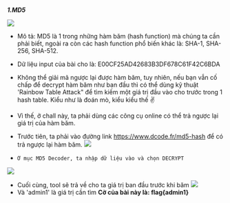 ***1.MD5***

![](https://i.imgur.com/xHddaGt.png)

-    Mô tả: MD5 là 1 trong những hàm băm (hash function) mà chúng ta cần phải biết, ngoài ra còn các hash function phổ biến khác là: SHA-1, SHA-256, SHA-512.

-    Dữ liệu input của bài cho là: E00CF25AD42683B3DF678C61F42C6BDA

-    Không thể giải mã ngược lại được hàm băm, tuy nhiên, nếu bạn vẫn cố chấp để decrypt hàm băm như ban đầu thì có thể dùng kỹ thuật 'Rainbow Table Attack" để tìm kiếm một giá trị đầu vào cho trước trong 1 hash table. Kiểu như là đoán mò, kiểu kiểu thế :v: 
-    Vì thế, ở chall này, ta phải dùng các công cụ online có thể trả ngược lại giá trị của hàm băm.
-    Trước tiên, ta phải vào đường link https://www.dcode.fr/md5-hash để có trả ngược lại hàm băm.
![](https://i.imgur.com/yDu68pM.png)

-     Ở mục MD5 Decoder, ta nhập dữ liệu vào và chọn DECRYPT
![](https://i.imgur.com/EsiQprE.png)
-    Cuối cùng, tool sẽ trả về cho ta giá trị ban đầu trước khi băm
![](https://i.imgur.com/HVH80qf.png)
-    Và 'admin1' là giá trị cần tìm
**Cờ của bài này là: flag{admin1}**
